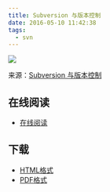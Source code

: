 ```yaml
---
title: Subversion 与版本控制
date: 2016-05-10 11:42:38
tags:
  - svn
---
```


![](https://img1.doubanio.com/lpic/s1457669.jpg)

来源：[Subversion 与版本控制](http://svnbook.red-bean.com/)

<!--more-->

## 在线阅读 ##

+ [在线阅读](http://svnbook.red-bean.com/nightly/zh/index.html)

## 下载 ##

+ [HTML格式](http://svnbook.red-bean.com/nightly/zh/svn-book-html-chunk.tar.bz2)
+ [PDF格式](http://i18n-zh.googlecode.com/files/svnbook-1.5-final-zh.pdf)
